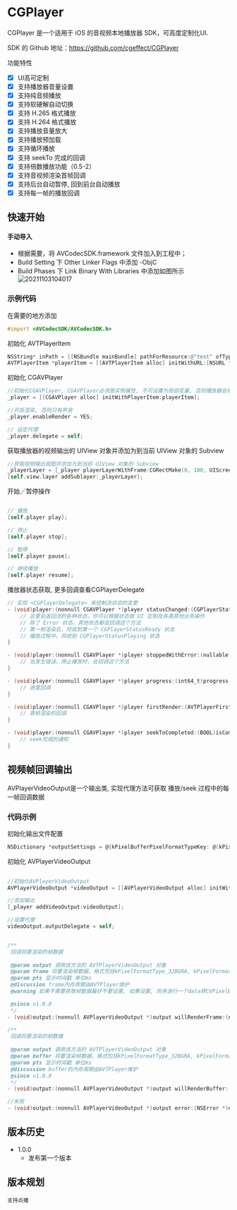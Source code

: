 # CGPlayer

CGPlayer 是一个适用于 iOS 的音视频本地播放器 SDK，可高度定制化UI. 

SDK 的 Github 地址：https://github.com/cgeffect/CGPlayer

功能特性

- [x] UI高可定制
- [x] 支持播放器音量设置
- [x] 支持纯音频播放
- [x] 支持软硬解自动切换
- [x] 支持 H.265 格式播放
- [x] 支持 H.264 格式播放
- [x] 支持播放音量放大
- [x] 支持播放预加载
- [x] 支持循环播放
- [x] 支持 seekTo 完成的回调
- [x] 支持倍数播放功能（0.5-2）
- [x] 支持音视频渲染首帧回调
- [x] 支持后台自动暂停, 回到前台自动播放
- [x] 支持每一帧的播放回调

## 快速开始

#### 手动导入  

- 根据需要，将 AVCodecSDK.framework 文件加入到工程中；
- Build Setting 下 Other Linker Flags 中添加 -ObjC
- Build Phases 下 Link Binary With Libraries 中添加如图所示
![20211103104017](https://user-images.githubusercontent.com/15692322/140003044-3bf40fbf-2c45-4229-b508-2c14fbc040c8.jpg)

### 示例代码

在需要的地方添加

```Objective-C
#import <AVCodecSDK/AVCodecSDK.h>
```

初始化 AVTPlayerItem

```Objective-C
NSString* inPath = [[NSBundle mainBundle] pathForResource:@"test" ofType:@"mp4"];
AVTPlayerItem *playerItem = [[AVTPlayerItem alloc] initWithURL:[NSURL fileURLWithPath:inPath]];
```

初始化 CGAVPlayer

```Objective-C
//初始化CGAVPlayer, CGAVPlayer必须是实例属性, 不可设置为局部变量, 否则播放器会被销毁
_player = [[CGAVPlayer alloc] initWithPlayerItem:playerItem];

//开启渲染, 否则只有声音
_player.enableRender = YES; 

// 设定代理
_player.delegate = self;
```

获取播放器的视频输出的 UIView 对象并添加为到当前 UIView 对象的 Subview

```Objective-C
//获取视频输出视图并添加为到当前 UIView 对象的 Subview
_playerLayer = [_player playerLayerWithFrame:CGRectMake(0, 100, UIScreen.mainScreen.bounds.size.width, UIScreen.mainScreen.bounds.size.width)];
[self.view.layer addSublayer:_playerLayer];
```

开始／暂停操作

```Objective-C

// 播放
[self.player play];

// 停止
[self.player stop];

// 暂停
[self.player pause];

// 继续播放
[self.player resume];
```

播放器状态获取, 更多回调查看CGPlayerDelegate
```Objective-C
// 实现 <CGPlayerDelegate> 来控制流状态的变更
- (void)player:(nonnull CGAVPlayer *)player statusChanged:(CGPlayerStatus)status {
    // 这里会返回流的各种状态，你可以根据状态做 UI 定制及各类其他业务操作
    // 除了 Error 状态，其他状态都会回调这个方法
    // 第一帧渲染后，将收到第一个 CGPlayerStatusReady 状态
    // 播放过程中，将收到 CGPlayerStatusPlaying 状态
}

- (void)player:(nonnull CGAVPlayer *)player stoppedWithError:(nullable NSError *)error {
    // 当发生错误，停止播放时，会回调这个方法
}

- (void)player:(nonnull CGAVPlayer *)player progress:(int64_t)progress {
    // 进度回调
}

- (void)player:(nonnull CGAVPlayer *)player firstRender:(AVTPlayerFirstRenderType)firstRenderType {
    // 首帧渲染的回调
}

- (void)player:(nonnull CGAVPlayer *)player seekToCompleted:(BOOL)isCompleted {
    // seek完成的通知
}
```

## 视频帧回调输出
AVPlayerVideoOutput是一个输出类, 实现代理方法可获取 播放/seek 过程中的每一帧回调数据

### 代码示例
初始化输出文件配置
```Objective-C
NSDictionary *outputSettings = @{kPixelBufferPixelFormatTypeKey: @(kPixelFormatType_32BGRA)};
```

初始化 AVPlayerVideoOutput

```Objective-C
    
//初始化AVPlayerVideoOutput
AVPlayerVideoOutput *videoOutput = [[AVPlayerVideoOutput alloc] initWithOutputSettings:outputSettings];

//添加输出
[_player addVideoOutput:videoOutput];

//设置代理
videoOutput.outputDelegate = self;

```

```Objective-C

/**
 回调将要渲染的帧数据
 
 @param output 调用该方法的 AVTPlayerVideoOutput 对象
 @param frame 将要渲染帧数据。格式包括kPixelFormatType_32BGRA, kPixelFormatType_420YpCbCr8
 @param pts 显示时间戳 单位ms
 @discussion frame内存周期由AVTPlayer维护
 @warning 如果不需要获取帧数据最好不要设置, 如果设置, 则多进行一个data转CVPixelBufferRef

 @since v1.0.0
 */
- (void)output:(nonnull AVPlayerVideoOutput *)output willRenderFrame:(nullable CVPixelBufferRef)frame pts:(int64_t)pts;

/**
 回调将要渲染的帧数据
 
 @param output 调用该方法的 AVTPlayerVideoOutput 对象
 @param buffer 将要渲染帧数据。格式包括kPixelFormatType_32BGRA, kPixelFormatType_420YpCbCr8
 @param pts 显示时间戳 单位ms
 @discussion buffer的内存周期由AVTPlayer维护
 @since v1.0.0
 */
- (void)output:(nonnull AVPlayerVideoOutput *)output willRenderBuffer:(nullable UInt8 *)buffer pts:(int64_t)pts width:(NSInteger)width height:(NSInteger)height;

//失败
- (void)output:(nonnull AVPlayerVideoOutput *)output error:(NSError *)error;

```

## 版本历史
- 1.0.0
    - 发布第一个版本

## 版本规划
    支持点播
